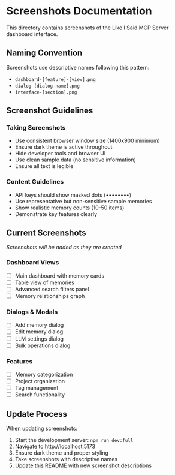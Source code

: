 # Screenshots Documentation

This directory contains screenshots of the Like I Said MCP Server dashboard interface.

## Naming Convention

Screenshots use descriptive names following this pattern:
- `dashboard-[feature]-[view].png`
- `dialog-[dialog-name].png` 
- `interface-[section].png`

## Screenshot Guidelines

### Taking Screenshots
- Use consistent browser window size (1400x900 minimum)
- Ensure dark theme is active throughout
- Hide developer tools and browser UI
- Use clean sample data (no sensitive information)
- Ensure all text is legible

### Content Guidelines
- API keys should show masked dots (••••••••)
- Use representative but non-sensitive sample memories
- Show realistic memory counts (10-50 items)
- Demonstrate key features clearly

## Current Screenshots

*Screenshots will be added as they are created*

### Dashboard Views
- [ ] Main dashboard with memory cards
- [ ] Table view of memories  
- [ ] Advanced search filters panel
- [ ] Memory relationships graph

### Dialogs & Modals
- [ ] Add memory dialog
- [ ] Edit memory dialog
- [ ] LLM settings dialog
- [ ] Bulk operations dialog

### Features
- [ ] Memory categorization
- [ ] Project organization
- [ ] Tag management
- [ ] Search functionality

## Update Process

When updating screenshots:
1. Start the development server: `npm run dev:full`
2. Navigate to http://localhost:5173
3. Ensure dark theme and proper styling
4. Take screenshots with descriptive names
5. Update this README with new screenshot descriptions